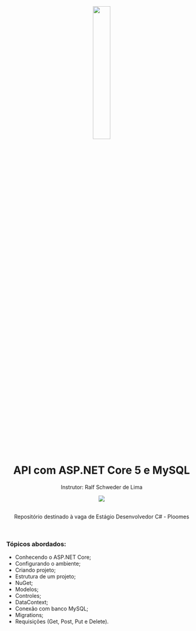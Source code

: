 <div align="center">
  <img src="https://github.com/ralflima/api_aspnet_mysql/blob/master/NET_Core_Logo.svg.png" width="30%">
  <h1 style="border-bottom:none">API com ASP.NET Core 5 e MySQL</h1>
  <p>Instrutor: Ralf Schweder de Lima</p>
  
  <a href="https://www.linkedin.com/in/ralf-lima-3b93708a/">
     <img src="https://img.shields.io/badge/LinkedIn-0077B5?style=for-the-badge&logo=linkedin&logoColor=white">
  </a>
  
  <br>
  <br>
  <p>Repositório destinado à vaga de Estágio Desenvolvedor C# - Ploomes</p>
  <br>
  <div align="justify">
  <h3>Tópicos abordados:</h3>
  
   + Conhecendo o ASP.NET Core;
   + Configurando o ambiente;
   + Criando projeto;
   + Estrutura de um projeto;
   + NuGet;
   + Modelos;
   + Controles;
   + DataContext;
   + Conexão com banco MySQL;
   + Migrations;
   + Requisições (Get, Post, Put e Delete).
  </div>
</div>
